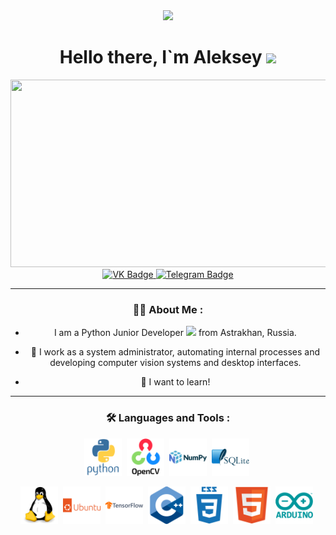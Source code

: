 <div id="header" align="center">
  <img src="https://media.tenor.com/xOATr8vcb9IAAAAi/superfighters-sfd.gif" width="100"/>
  <div id="badges">
  <h1>
    Hello there, I`m Aleksey
    <img src="https://media.giphy.com/media/hvRJCLFzcasrR4ia7z/giphy.gif" width="30px"/>
  </h1>
</div>
<div align="center">
  <img src="https://media.tenor.com/PhnZUt2djmkAAAAd/matrix-elmo.gif" width="600" height="300"/>
</div>
  
<div id="badges" align="center">
<a href="https://vk.com/whynot_46">
  <img src="https://img.shields.io/badge/VK-blue?style=for-the-badge&logo=vk&logoColor=white" alt="VK Badge"/>
</a>
<a href="https://t.me/Gray_WH">
  <img src="https://img.shields.io/badge/Telegram-00BFFF?style=for-the-badge&logo=telegram&logoColor=white" alt="Telegram Badge"/>
</a>
</div>

---

### :woman_technologist: About Me :
- I am a Python Junior Developer <img src="https://media.giphy.com/media/WUlplcMpOCEmTGBtBW/giphy.gif" width="30"> from Astrakhan, Russia.
- :telescope: I work as a system administrator, automating internal processes and developing computer vision systems and desktop interfaces.

- :seedling: I want to learn!
---

### :hammer_and_wrench: Languages and Tools :
<div>
  
  <img src="https://github.com/devicons/devicon/blob/master/icons/python/python-original-wordmark.svg" title="Python" alt="Python" width="60" height="60"/>&nbsp;
  <img src="https://github.com/devicons/devicon/blob/master/icons/opencv/opencv-original-wordmark.svg" title="Open-CV" alt="Open-CV" width="60" height="60"/>&nbsp;
  <img src="https://github.com/devicons/devicon/blob/master/icons/numpy/numpy-original-wordmark.svg" title="NumPy" alt="NumPy" width="60" height="60"/>&nbsp;
  <img src="https://github.com/devicons/devicon/blob/master/icons/sqlite/sqlite-original-wordmark.svg" title="SQLite" alt="SQLite" width="60" height="60"/>&nbsp;
  
  <img src="https://github.com/devicons/devicon/blob/master/icons/linux/linux-original.svg" title="Linux" alt="Linux" width="60" height="60"/>&nbsp;
  <img src="https://github.com/devicons/devicon/blob/master/icons/ubuntu/ubuntu-plain-wordmark.svg" title="Ubuntu" alt="Ubuntu" width="60" height="60"/>&nbsp;
  <img src="https://github.com/devicons/devicon/blob/master/icons/tensorflow/tensorflow-original-wordmark.svg" title="Tensorflow" alt="Tensorflow" width="60" height="60"/>&nbsp;
  <img src="https://github.com/devicons/devicon/blob/master/icons/cplusplus/cplusplus-original.svg" title="C++" alt="C++" width="60" height="60"/>&nbsp;
  <img src="https://github.com/devicons/devicon/blob/master/icons/css3/css3-plain-wordmark.svg"  title="CSS3" alt="CSS" width="60" height="60"/>&nbsp;
  <img src="https://github.com/devicons/devicon/blob/master/icons/html5/html5-original.svg" title="HTML5" alt="HTML" width="60" height="60"/>&nbsp;
  <img src="https://github.com/devicons/devicon/blob/master/icons/arduino/arduino-original-wordmark.svg" title="Arduino" alt="Arduino" width="60" height="60"/>&nbsp;
  
</div>

